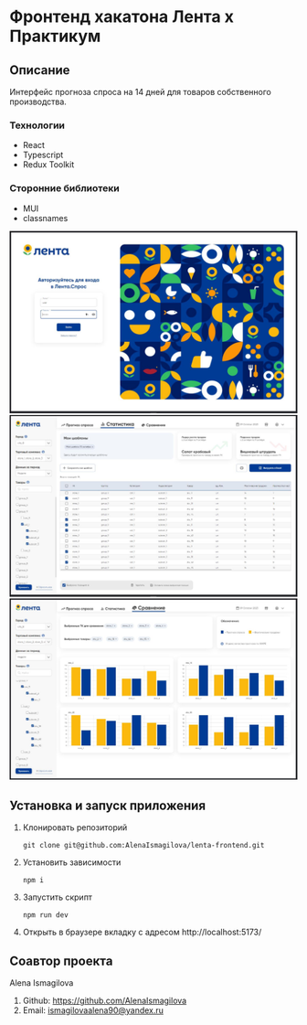 # Фронтенд хакатона Лента x Практикум

## Описание

Интерфейс прогноза спроса на 14 дней для товаров собственного производства.

### Технологии
 
- React
- Typescript
- Redux Toolkit

### Сторонние библиотеки 

- MUI
- classnames

![Превью проекта](./images/signin.JPG)
![Превью проекта](./images/table.JPG)
![Превью проекта](./images/chart.JPG)

## Установка и запуск приложения

1. Клонировать репозиторий

   ```shell
   git clone git@github.com:AlenaIsmagilova/lenta-frontend.git
   ```

2. Установить зависимости

   ```shell
   npm i
   ```

3. Запустить скрипт

   ```shell
   npm run dev
   ```

4. Открыть в браузере вкладку с адресом http://localhost:5173/

## Соавтор проекта

Alena Ismagilova

1.  Github: https://github.com/AlenaIsmagilova
2.  Email: ismagilovaalena90@yandex.ru
